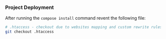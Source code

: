 ### Project Deployment ###

After running the `compose install` command revent the following file:

```bash
# .htaccess - checkout due to websites mapping and custom rewrite rules
git checkout .htaccess
```
